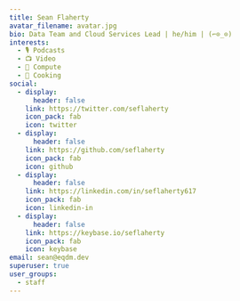 ```yaml
---
title: Sean Flaherty
avatar_filename: avatar.jpg
bio: Data Team and Cloud Services Lead | he/him | (⌐⊙_⊙)
interests:
  - 🎙 Podcasts
  - 📺 Video
  - 🔗 Compute
  - 🥘 Cooking
social:
  - display:
      header: false
    link: https://twitter.com/seflaherty
    icon_pack: fab
    icon: twitter
  - display:
      header: false
    link: https://github.com/seflaherty
    icon_pack: fab
    icon: github
  - display:
      header: false
    link: https://linkedin.com/in/seflaherty617
    icon_pack: fab
    icon: linkedin-in
  - display:
      header: false
    link: https://keybase.io/seflaherty
    icon_pack: fab
    icon: keybase
email: sean@eqdm.dev
superuser: true
user_groups:
  - staff
---
```

